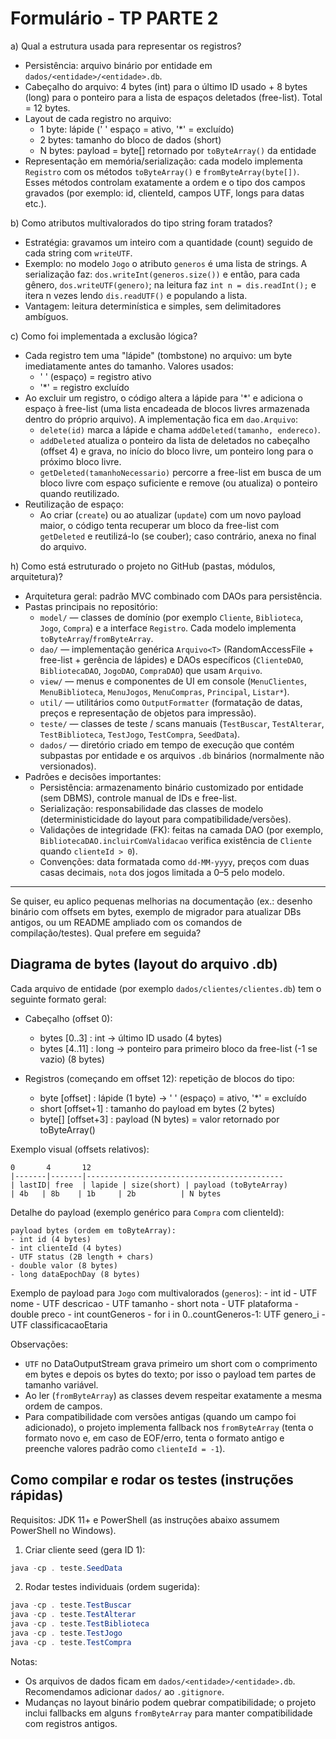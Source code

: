 
# Formulário - TP PARTE 2

a) Qual a estrutura usada para representar os registros?

- Persistência: arquivo binário por entidade em `dados/<entidade>/<entidade>.db`.
- Cabeçalho do arquivo: 4 bytes (int) para o último ID usado + 8 bytes (long) para o ponteiro para a lista de espaços deletados (free-list). Total = 12 bytes.
- Layout de cada registro no arquivo:
	- 1 byte: lápide (' ' espaço = ativo, '*' = excluído)
	- 2 bytes: tamanho do bloco de dados (short)
	- N bytes: payload = byte[] retornado por `toByteArray()` da entidade
- Representação em memória/serialização: cada modelo implementa `Registro` com os métodos `toByteArray()` e `fromByteArray(byte[])`. Esses métodos controlam exatamente a ordem e o tipo dos campos gravados (por exemplo: id, clienteId, campos UTF, longs para datas etc.).

b) Como atributos multivalorados do tipo string foram tratados?

- Estratégia: gravamos um inteiro com a quantidade (count) seguido de cada string com `writeUTF`.
- Exemplo: no modelo `Jogo` o atributo `generos` é uma lista de strings. A serialização faz: `dos.writeInt(generos.size())` e então, para cada gênero, `dos.writeUTF(genero)`; na leitura faz `int n = dis.readInt();` e itera n vezes lendo `dis.readUTF()` e populando a lista.
- Vantagem: leitura determinística e simples, sem delimitadores ambíguos.

c) Como foi implementada a exclusão lógica?

- Cada registro tem uma "lápide" (tombstone) no arquivo: um byte imediatamente antes do tamanho. Valores usados:
	- ' ' (espaço) = registro ativo
	- '*' = registro excluído
- Ao excluir um registro, o código altera a lápide para '*' e adiciona o espaço à free-list (uma lista encadeada de blocos livres armazenada dentro do próprio arquivo). A implementação fica em `dao.Arquivo`:
	- `delete(id)` marca a lápide e chama `addDeleted(tamanho, endereco)`.
	- `addDeleted` atualiza o ponteiro da lista de deletados no cabeçalho (offset 4) e grava, no início do bloco livre, um ponteiro long para o próximo bloco livre.
	- `getDeleted(tamanhoNecessario)` percorre a free-list em busca de um bloco livre com espaço suficiente e remove (ou atualiza) o ponteiro quando reutilizado.
- Reutilização de espaço:
	- Ao criar (`create`) ou ao atualizar (`update`) com um novo payload maior, o código tenta recuperar um bloco da free-list com `getDeleted` e reutilizá-lo (se couber); caso contrário, anexa no final do arquivo.

h) Como está estruturado o projeto no GitHub (pastas, módulos, arquitetura)?

- Arquitetura geral: padrão MVC combinado com DAOs para persistência.
- Pastas principais no repositório:
	- `model/` — classes de domínio (por exemplo `Cliente`, `Biblioteca`, `Jogo`, `Compra`) e a interface `Registro`. Cada modelo implementa `toByteArray`/`fromByteArray`.
	- `dao/` — implementação genérica `Arquivo<T>` (RandomAccessFile + free-list + gerência de lápides) e DAOs específicos (`ClienteDAO`, `BibliotecaDAO`, `JogoDAO`, `CompraDAO`) que usam `Arquivo`.
	- `view/` — menus e componentes de UI em console (`MenuClientes`, `MenuBiblioteca`, `MenuJogos`, `MenuCompras`, `Principal`, `Listar*`).
	- `util/` — utilitários como `OutputFormatter` (formatação de datas, preços e representação de objetos para impressão).
	- `teste/` — classes de teste / scans manuais (`TestBuscar`, `TestAlterar`, `TestBiblioteca`, `TestJogo`, `TestCompra`, `SeedData`).
	- `dados/` — diretório criado em tempo de execução que contém subpastas por entidade e os arquivos `.db` binários (normalmente não versionados).
- Padrões e decisões importantes:
	- Persistência: armazenamento binário customizado por entidade (sem DBMS), controle manual de IDs e free-list.
	- Serialização: responsabilidade das classes de modelo (deterministicidade do layout para compatibilidade/versões).
	- Validações de integridade (FK): feitas na camada DAO (por exemplo, `BibliotecaDAO.incluirComValidacao` verifica existência de `Cliente` quando `clienteId > 0`).
	- Convenções: data formatada como `dd-MM-yyyy`, preços com duas casas decimais, `nota` dos jogos limitada a 0–5 pelo modelo.

---

Se quiser, eu aplico pequenas melhorias na documentação (ex.: desenho binário com offsets em bytes, exemplo de migrador para atualizar DBs antigos, ou um README ampliado com os comandos de compilação/testes). Qual prefere em seguida?

## Diagrama de bytes (layout do arquivo .db)

Cada arquivo de entidade (por exemplo `dados/clientes/clientes.db`) tem o seguinte formato geral:

- Cabeçalho (offset 0):
	- bytes [0..3]   : int  -> último ID usado (4 bytes)
	- bytes [4..11]  : long -> ponteiro para primeiro bloco da free-list (-1 se vazio) (8 bytes)

- Registros (começando em offset 12): repetição de blocos do tipo:
	- byte  [offset]     : lápide (1 byte) -> ' ' (espaço) = ativo, '*' = excluído
	- short [offset+1]   : tamanho do payload em bytes (2 bytes)
	- byte[] [offset+3]  : payload (N bytes) = valor retornado por toByteArray()

Exemplo visual (offsets relativos):

	0       4       12
	|-------|-------|--------------------------------------------
	| lastID| free  | lapide | size(short) | payload (toByteArray)
	| 4b   | 8b    | 1b     | 2b          | N bytes

Detalhe do payload (exemplo genérico para `Compra` com clienteId):

	payload bytes (ordem em toByteArray):
	- int id (4 bytes)
	- int clienteId (4 bytes)
	- UTF status (2B length + chars)
	- double valor (8 bytes)
	- long dataEpochDay (8 bytes)

Exemplo de payload para `Jogo` com multivalorados (`generos`):
	- int id
	- UTF nome
	- UTF descricao
	- UTF tamanho
	- short nota
	- UTF plataforma
	- double preco
	- int countGeneros
		- for i in 0..countGeneros-1: UTF genero_i
	- UTF classificacaoEtaria

Observações:
- `UTF` no DataOutputStream grava primeiro um short com o comprimento em bytes e depois os bytes do texto; por isso o payload tem partes de tamanho variável.
- Ao ler (`fromByteArray`) as classes devem respeitar exatamente a mesma ordem de campos.
- Para compatibilidade com versões antigas (quando um campo foi adicionado), o projeto implementa fallback nos `fromByteArray` (tenta o formato novo e, em caso de EOF/erro, tenta o formato antigo e preenche valores padrão como `clienteId = -1`).

## Como compilar e rodar os testes (instruções rápidas)

Requisitos: JDK 11+ e PowerShell (as instruções abaixo assumem PowerShell no Windows).


1) Criar cliente seed (gera ID 1):

```powershell
java -cp . teste.SeedData
```

2) Rodar testes individuais (ordem sugerida):

```powershell
java -cp . teste.TestBuscar
java -cp . teste.TestAlterar
java -cp . teste.TestBiblioteca
java -cp . teste.TestJogo
java -cp . teste.TestCompra
```

Notas:
- Os arquivos de dados ficam em `dados/<entidade>/<entidade>.db`. Recomendamos adicionar `dados/` ao `.gitignore`.
- Mudanças no layout binário podem quebrar compatibilidade; o projeto inclui fallbacks em alguns `fromByteArray` para manter compatibilidade com registros antigos.

